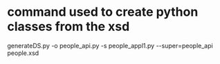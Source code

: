 # command used to create python classes from the xsd

generateDS.py -o people_api.py -s people_appl1.py --super=people_api people.xsd
